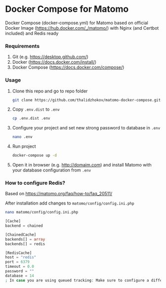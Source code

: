 # Docker Compose for Matomo
Docker Compose (docker-compose.yml) for Matomo based on official Docker Image (https://hub.docker.com/_/matomo/) with Nginx (and Certbot included) and Redis ready


### Requirements
1. Git (e.g. https://desktop.github.com/)
2. Docker (https://docs.docker.com/install/)
3. Docker Compose (https://docs.docker.com/compose/)


### Usage
1. Clone this repo and go to repo folder
    ```bash
    git clone https://github.com/thalidzhokov/matomo-docker-compose.git && cd matomo-docker-compose
    ```
    
2. Copy `.env.dist` to `.env`
    ```bash
    cp .env.dist .env
    ```
    
3. Configure your project and set new strong password to database in `.env`
    ```bash
    nano .env
    ```
    
4. Run project 
    ```bash
    docker-compose up -d
    ```
    
5. Open it in browser (e.g. http://domaim.com) and install Matomo with your database configuration from `.env` 


### How to configure Redis?
Based on https://matomo.org/faq/how-to/faq_20511/

After installation add changes to `matomo/config/config.ini.php`
```bash
nano matomo/config/config.ini.php
```

```php
[Cache]
backend = chained

[ChainedCache]
backends[] = array
backends[] = redis

[RedisCache]
host = "redis" 
port = 6379
timeout = 0.0
password = ""
database = 14
; In case you are using queued tracking: Make sure to configure a different database! Otherwise queued requests will be flushed
```

